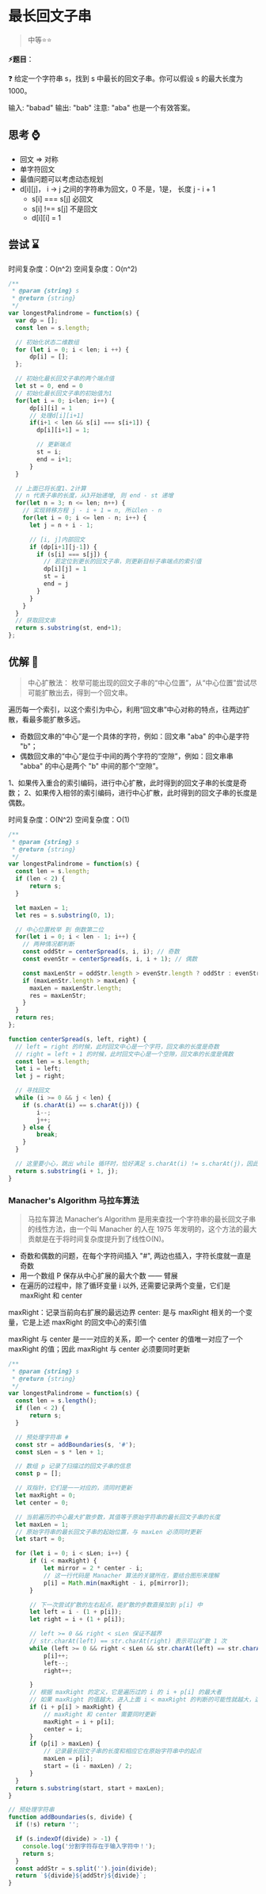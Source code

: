 # 最长回文子串

> 中等⭐⭐

**⚡题目**：

❓ 给定一个字符串 s，找到 s 中最长的回文子串。你可以假设 s 的最大长度为 1000。

输入: "babad"
输出: "bab"
注意: "aba" 也是一个有效答案。

## 思考 ⌚

- 回文 => 对称
- 单字符回文
- 最值问题可以考虑动态规划
- d[i][j]， i -> j 之间的字符串为回文，0 不是，1是， 长度 j - i + 1
  - s[i] === s[j] 必回文
  - s[i] !== s[j] 不是回文
  - d[i][i] = 1

## 尝试 ⌛

时间复杂度：O(n^2)
空间复杂度：O(n^2)

```js
/**
 * @param {string} s
 * @return {string}
 */
var longestPalindrome = function(s) {
  var dp = [];
  const len = s.length;

  // 初始化状态二维数组
  for (let i = 0; i < len; i ++) {
      dp[i] = [];
  };

  // 初始化最长回文子串的两个端点值
  let st = 0, end = 0
  // 初始化最长回文子串的初始值为1
  for(let i = 0; i<len; i++) {
      dp[i][i] = 1
      // 处理d[i][i+1]
      if(i+1 < len && s[i] === s[i+1]) {
        dp[i][i+1] = 1;

        // 更新端点
        st = i;
        end = i+1;
      }
  }

  // 上面已将长度1、2计算
  // n 代表子串的长度，从3开始递增, 则 end - st 递增
  for(let n = 3; n <= len; n++) {
    // 实现转移方程 j - i + 1 = n, 所以len - n
    for(let i = 0; i <= len - n; i++) {
      let j = n + i - 1;

      // [i, j]内部回文
      if (dp[i+1][j-1]) {
        if (s[i] === s[j]) {
          // 若定位到更长的回文子串，则更新目标子串端点的索引值
          dp[i][j] = 1
          st = i
          end = j
        }
      }
    }
  }
  // 获取回文串
  return s.substring(st, end+1);
};
```

## 优解 🚀

> 中心扩散法： 枚举可能出现的回文子串的“中心位置”，从“中心位置”尝试尽可能扩散出去，得到一个回文串。

遍历每一个索引，以这个索引为中心，利用“回文串”中心对称的特点，往两边扩散，看最多能扩散多远。

- 奇数回文串的“中心”是一个具体的字符，例如：回文串 "aba" 的中心是字符 "b"；
- 偶数回文串的“中心”是位于中间的两个字符的“空隙”，例如：回文串串 "abba" 的中心是两个 "b" 中间的那个“空隙”。

1、如果传入重合的索引编码，进行中心扩散，此时得到的回文子串的长度是奇数；
2、如果传入相邻的索引编码，进行中心扩散，此时得到的回文子串的长度是偶数。

时间复杂度：O(N^2)
空间复杂度：O(1)

```js
/**
 * @param {string} s
 * @return {string}
 */
var longestPalindrome = function(s) {
  const len = s.length;
  if (len < 2) {
      return s;
  }

  let maxLen = 1;
  let res = s.substring(0, 1);

  // 中心位置枚举 到 倒数第二位
  for(let i = 0; i < len - 1; i++) {
    // 两种情况都判断
    const oddStr = centerSpread(s, i, i); // 奇数
    const evenStr = centerSpread(s, i, i + 1); // 偶数

    const maxLenStr = oddStr.length > evenStr.length ? oddStr : evenStr;
    if (maxLenStr.length > maxLen) {
      maxLen = maxLenStr.length;
      res = maxLenStr;
    }
  }
  return res;
};

function centerSpread(s, left, right) {
  // left = right 的时候，此时回文中心是一个字符，回文串的长度是奇数
  // right = left + 1 的时候，此时回文中心是一个空隙，回文串的长度是偶数
  const len = s.length;
  let i = left;
  let j = right;

  // 寻找回文
  while (i >= 0 && j < len) {
    if (s.charAt(i) == s.charAt(j)) {
        i--;
        j++;
    } else {
        break;
    }
  }

  // 这里要小心，跳出 while 循环时，恰好满足 s.charAt(i) != s.charAt(j)，因此不能取 i，不能取 j
  return s.substring(i + 1, j);
}
```

### Manacher's Algorithm 马拉车算法

> 马拉车算法 Manacher‘s Algorithm 是用来查找一个字符串的最长回文子串的线性方法，由一个叫 Manacher 的人在 1975 年发明的，这个方法的最大贡献是在于将时间复杂度提升到了线性O(N)。

- 奇数和偶数的问题，在每个字符间插入 "#", 两边也插入，字符长度就一直是奇数
- 用一个数组 P 保存从中心扩展的最大个数 —— 臂展
- 在遍历的过程中，除了循环变量 i 以外, 还需要记录两个变量，它们是 maxRight 和 center

maxRight：记录当前向右扩展的最远边界
center: 是与 maxRight 相关的一个变量，它是上述 maxRight 的回文中心的索引值

maxRight 与 center 是一一对应的关系，即一个 center 的值唯一对应了一个 maxRight 的值；因此 maxRight 与 center 必须要同时更新

```js
/**
 * @param {string} s
 * @return {string}
 */
var longestPalindrome = function(s) {
  const len = s.length();
  if (len < 2) {
      return s;
  }

  // 预处理字符串 #
  const str = addBoundaries(s, '#');
  const sLen = s * len + 1;

  // 数组 p 记录了扫描过的回文子串的信息
  const p = [];

  // 双指针，它们是一一对应的，须同时更新
  let maxRight = 0;
  let center = 0;

  // 当前遍历的中心最大扩散步数，其值等于原始字符串的最长回文子串的长度
  let maxLen = 1;
  // 原始字符串的最长回文子串的起始位置，与 maxLen 必须同时更新
  let start = 0;

  for (let i = 0; i < sLen; i++) {
      if (i < maxRight) {
          let mirror = 2 * center - i;
          // 这一行代码是 Manacher 算法的关键所在，要结合图形来理解
          p[i] = Math.min(maxRight - i, p[mirror]);
      }

      // 下一次尝试扩散的左右起点，能扩散的步数直接加到 p[i] 中
      let left = i - (1 + p[i]);
      let right = i + (1 + p[i]);

      // left >= 0 && right < sLen 保证不越界
      // str.charAt(left) == str.charAt(right) 表示可以扩散 1 次
      while (left >= 0 && right < sLen && str.charAt(left) == str.charAt(right)) {
          p[i]++;
          left--;
          right++;

      }
      // 根据 maxRight 的定义，它是遍历过的 i 的 i + p[i] 的最大者
      // 如果 maxRight 的值越大，进入上面 i < maxRight 的判断的可能性就越大，这样就可以重复利用之前判断过的回文信息了
      if (i + p[i] > maxRight) {
          // maxRight 和 center 需要同时更新
          maxRight = i + p[i];
          center = i;
      }
      if (p[i] > maxLen) {
          // 记录最长回文子串的长度和相应它在原始字符串中的起点
          maxLen = p[i];
          start = (i - maxLen) / 2;
      }
  }
  return s.substring(start, start + maxLen);
}

// 预处理字符串
function addBoundaries(s, divide) {
  if (!s) return '';

  if (s.indexOf(divide) > -1) {
    console.log('分割字符存在于输入字符中！');
    return s;
  }
  const addStr = s.split('').join(divide);
  return `${divide}${addStr}${divide}`;
}
```
